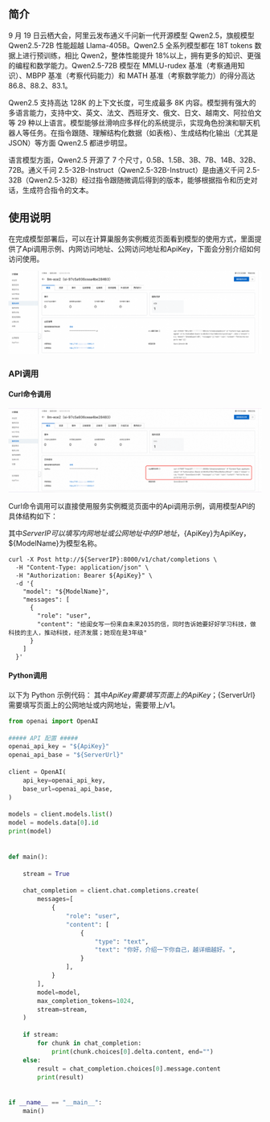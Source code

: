 ## 简介
9 月 19 日云栖大会，阿里云发布通义千问新一代开源模型 Qwen2.5，旗舰模型 Qwen2.5-72B 性能超越 Llama-405B。Qwen2.5 全系列模型都在 18T tokens 数据上进行预训练，相比 Qwen2，整体性能提升 18%以上，拥有更多的知识、更强的编程和数学能力。Qwen2.5-72B 模型在 MMLU-rudex 基准（考察通用知识）、MBPP 基准（考察代码能力）和 MATH 基准（考察数学能力）的得分高达 86.8、88.2、83.1。

Qwen2.5 支持高达 128K 的上下文长度，可生成最多 8K 内容。模型拥有强大的多语言能力，支持中文、英文、法文、西班牙文、俄文、日文、越南文、阿拉伯文等 29 种以上语言。模型能够丝滑响应多样化的系统提示，实现角色扮演和聊天机器人等任务。在指令跟随、理解结构化数据（如表格）、生成结构化输出（尤其是 JSON）等方面 Qwen2.5 都进步明显。

语言模型方面，Qwen2.5 开源了 7 个尺寸，0.5B、1.5B、3B、7B、14B、32B、72B。通义千问 2.5-32B-Instruct（Qwen2.5-32B-Instruct）是由通义千问 2.5-32B（Qwen2.5-32B）经过指令跟随微调后得到的版本，能够根据指令和历史对话，生成符合指令的文本。

## 使用说明
在完成模型部署后，可以在计算巢服务实例概览页面看到模型的使用方式，里面提供了Api调用示例、内网访问地址、公网访问地址和ApiKey，下面会分别介绍如何访问使用。

![img-llm-use-desc.png](../image-cn/img-llm-use-desc.png)

### API调用
#### Curl命令调用

![img.png](../image-cn/img-api-call.png)

Curl命令调用可以直接使用服务实例概览页面中的Api调用示例，调用模型API的具体结构如下：

其中${ServerIP}可以填写内网地址或公网地址中的IP地址，${ApiKey}为ApiKey，${ModelName}为模型名称。
```shell
curl -X Post http://${ServerIP}:8000/v1/chat/completions \
  -H "Content-Type: application/json" \
  -H "Authorization: Bearer ${ApiKey}" \
  -d '{
    "model": "${ModelName}",
    "messages": [
      {
        "role": "user",
        "content": "给闺女写一份来自未来2035的信，同时告诉她要好好学习科技，做科技的主人，推动科技，经济发展；她现在是3年级"
      }
    ]
  }'
```

#### Python调用
以下为 Python 示例代码： 其中${ApiKey}需要填写页面上的ApiKey；${ServerUrl}需要填写页面上的公网地址或内网地址，需要带上/v1。
```python
from openai import OpenAI

##### API 配置 #####
openai_api_key = "${ApiKey}"
openai_api_base = "${ServerUrl}"

client = OpenAI(
    api_key=openai_api_key,
    base_url=openai_api_base,
)

models = client.models.list()
model = models.data[0].id
print(model)


def main():

    stream = True

    chat_completion = client.chat.completions.create(
        messages=[
            {
                "role": "user",
                "content": [
                    {
                        "type": "text",
                        "text": "你好，介绍一下你自己，越详细越好。",
                    }
                ],
            }
        ],
        model=model,
        max_completion_tokens=1024,
        stream=stream,
    )

    if stream:
        for chunk in chat_completion:
            print(chunk.choices[0].delta.content, end="")
    else:
        result = chat_completion.choices[0].message.content
        print(result)


if __name__ == "__main__":
    main()
```


